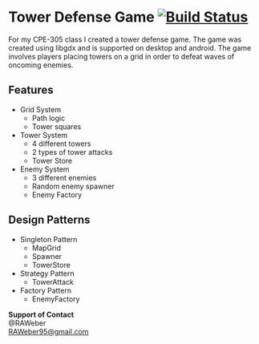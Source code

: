 ﻿# Tower Defense Game [![Build Status](https://travis-ci.org/cpe305/fall2016-project-RAWeber.svg?branch=master)](https://travis-ci.org/cpe305/fall2016-project-RAWeber)

For my CPE-305 class I created a tower defense game.
The game was created using libgdx and is supported on desktop and android.
The game involves players placing towers on a grid in order to defeat waves of oncoming enemies.

## Features
- Grid System
  - Path logic
  - Tower squares
- Tower System
  - 4 different towers
  - 2 types of tower attacks
  - Tower Store
- Enemy System
  - 3 different enemies
  - Random enemy spawner
  - Enemy Factory

## Design Patterns
- Singleton Pattern
  - MapGrid
  - Spawner
  - TowerStore
- Strategy Pattern
  - TowerAttack
- Factory Pattern
  - EnemyFactory

**Support of Contact**  
@RAWeber  
RAWeber95@gmail.com

